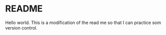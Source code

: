 # README #

Hello world. This is a modification of the read me so that I can practice som version control.